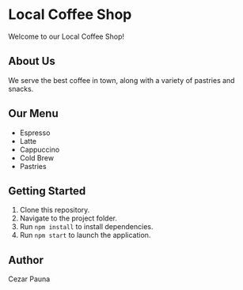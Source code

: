 # Local Coffee Shop

Welcome to our Local Coffee Shop!

## About Us
We serve the best coffee in town, along with a variety of pastries and snacks.

## Our Menu
- Espresso
- Latte
- Cappuccino
- Cold Brew
- Pastries

## Getting Started
1. Clone this repository.
2. Navigate to the project folder.
3. Run `npm install` to install dependencies.
4. Run `npm start` to launch the application.

## Author
Cezar Pauna
